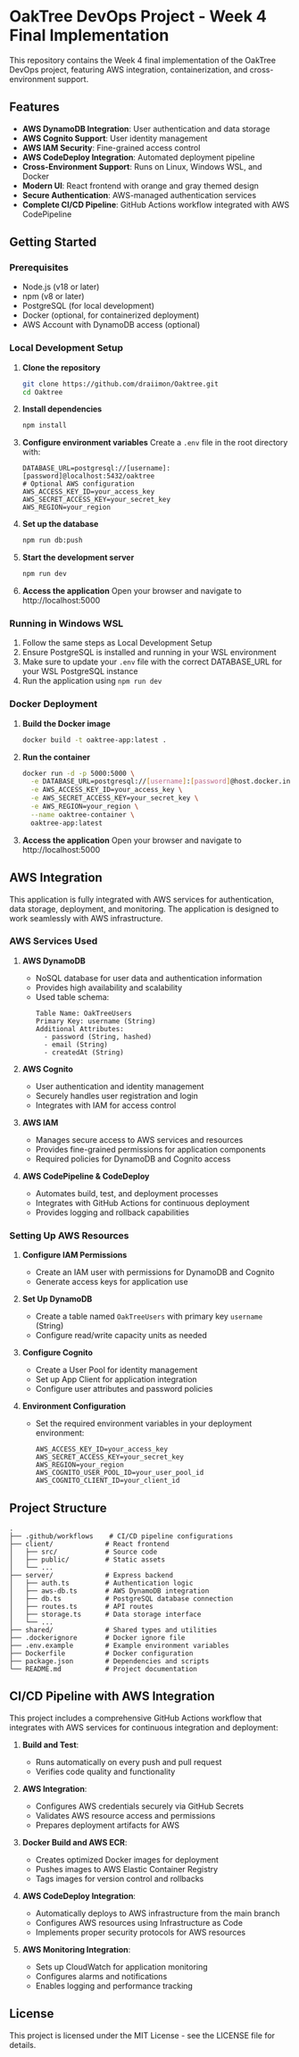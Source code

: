 # OakTree DevOps Project - Week 4 Final Implementation

This repository contains the Week 4 final implementation of the OakTree DevOps project, featuring AWS integration, containerization, and cross-environment support.

## Features

- **AWS DynamoDB Integration**: User authentication and data storage
- **AWS Cognito Support**: User identity management
- **AWS IAM Security**: Fine-grained access control
- **AWS CodeDeploy Integration**: Automated deployment pipeline
- **Cross-Environment Support**: Runs on Linux, Windows WSL, and Docker
- **Modern UI**: React frontend with orange and gray themed design
- **Secure Authentication**: AWS-managed authentication services
- **Complete CI/CD Pipeline**: GitHub Actions workflow integrated with AWS CodePipeline

## Getting Started

### Prerequisites

- Node.js (v18 or later)
- npm (v8 or later)
- PostgreSQL (for local development)
- Docker (optional, for containerized deployment)
- AWS Account with DynamoDB access (optional)

### Local Development Setup

1. **Clone the repository**
   ```bash
   git clone https://github.com/draiimon/Oaktree.git
   cd Oaktree
   ```

2. **Install dependencies**
   ```bash
   npm install
   ```

3. **Configure environment variables**
   Create a `.env` file in the root directory with:
   ```
   DATABASE_URL=postgresql://[username]:[password]@localhost:5432/oaktree
   # Optional AWS configuration
   AWS_ACCESS_KEY_ID=your_access_key
   AWS_SECRET_ACCESS_KEY=your_secret_key
   AWS_REGION=your_region
   ```

4. **Set up the database**
   ```bash
   npm run db:push
   ```

5. **Start the development server**
   ```bash
   npm run dev
   ```

6. **Access the application**
   Open your browser and navigate to http://localhost:5000

### Running in Windows WSL

1. Follow the same steps as Local Development Setup
2. Ensure PostgreSQL is installed and running in your WSL environment
3. Make sure to update your `.env` file with the correct DATABASE_URL for your WSL PostgreSQL instance
4. Run the application using `npm run dev`

### Docker Deployment

1. **Build the Docker image**
   ```bash
   docker build -t oaktree-app:latest .
   ```

2. **Run the container**
   ```bash
   docker run -d -p 5000:5000 \
     -e DATABASE_URL=postgresql://[username]:[password]@host.docker.internal:5432/oaktree \
     -e AWS_ACCESS_KEY_ID=your_access_key \
     -e AWS_SECRET_ACCESS_KEY=your_secret_key \
     -e AWS_REGION=your_region \
     --name oaktree-container \
     oaktree-app:latest
   ```

3. **Access the application**
   Open your browser and navigate to http://localhost:5000

## AWS Integration

This application is fully integrated with AWS services for authentication, data storage, deployment, and monitoring. The application is designed to work seamlessly with AWS infrastructure.

### AWS Services Used

1. **AWS DynamoDB**
   - NoSQL database for user data and authentication information
   - Provides high availability and scalability
   - Used table schema:
     ```
     Table Name: OakTreeUsers
     Primary Key: username (String)
     Additional Attributes:
       - password (String, hashed)
       - email (String)
       - createdAt (String)
     ```

2. **AWS Cognito**
   - User authentication and identity management
   - Securely handles user registration and login
   - Integrates with IAM for access control

3. **AWS IAM**
   - Manages secure access to AWS services and resources
   - Provides fine-grained permissions for application components
   - Required policies for DynamoDB and Cognito access

4. **AWS CodePipeline & CodeDeploy**
   - Automates build, test, and deployment processes
   - Integrates with GitHub Actions for continuous deployment
   - Provides logging and rollback capabilities

### Setting Up AWS Resources

1. **Configure IAM Permissions**
   - Create an IAM user with permissions for DynamoDB and Cognito
   - Generate access keys for application use

2. **Set Up DynamoDB**
   - Create a table named `OakTreeUsers` with primary key `username` (String)
   - Configure read/write capacity units as needed

3. **Configure Cognito**
   - Create a User Pool for identity management
   - Set up App Client for application integration
   - Configure user attributes and password policies

4. **Environment Configuration**
   - Set the required environment variables in your deployment environment:
     ```
     AWS_ACCESS_KEY_ID=your_access_key
     AWS_SECRET_ACCESS_KEY=your_secret_key
     AWS_REGION=your_region
     AWS_COGNITO_USER_POOL_ID=your_user_pool_id
     AWS_COGNITO_CLIENT_ID=your_client_id
     ```

## Project Structure

```
.
├── .github/workflows    # CI/CD pipeline configurations
├── client/             # React frontend
│   ├── src/            # Source code
│   ├── public/         # Static assets
│   └── ...
├── server/             # Express backend
│   ├── auth.ts         # Authentication logic
│   ├── aws-db.ts       # AWS DynamoDB integration
│   ├── db.ts           # PostgreSQL database connection
│   ├── routes.ts       # API routes
│   ├── storage.ts      # Data storage interface
│   └── ...
├── shared/             # Shared types and utilities
├── .dockerignore       # Docker ignore file
├── .env.example        # Example environment variables
├── Dockerfile          # Docker configuration
├── package.json        # Dependencies and scripts
└── README.md           # Project documentation
```

## CI/CD Pipeline with AWS Integration

This project includes a comprehensive GitHub Actions workflow that integrates with AWS services for continuous integration and deployment:

1. **Build and Test**: 
   - Runs automatically on every push and pull request
   - Verifies code quality and functionality

2. **AWS Integration**:
   - Configures AWS credentials securely via GitHub Secrets
   - Validates AWS resource access and permissions
   - Prepares deployment artifacts for AWS

3. **Docker Build and AWS ECR**:
   - Creates optimized Docker images for deployment
   - Pushes images to AWS Elastic Container Registry
   - Tags images for version control and rollbacks

4. **AWS CodeDeploy Integration**:
   - Automatically deploys to AWS infrastructure from the main branch
   - Configures AWS resources using Infrastructure as Code
   - Implements proper security protocols for AWS resources

5. **AWS Monitoring Integration**:
   - Sets up CloudWatch for application monitoring
   - Configures alarms and notifications
   - Enables logging and performance tracking

## License

This project is licensed under the MIT License - see the LICENSE file for details.